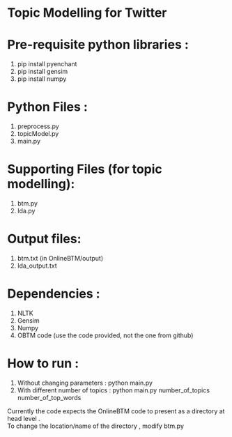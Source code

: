 Topic Modelling for Twitter 
========================================

Pre-requisite python libraries :
================================
1. pip install pyenchant
2. pip install gensim
3. pip install numpy

Python Files : 
========================
1. preprocess.py
2. topicModel.py
3. main.py
 
Supporting Files (for topic modelling):
=========================
1. btm.py
2. lda.py
 
Output files:
===========================
1. btm.txt (in OnlineBTM/output)
2. lda_output.txt 
 
Dependencies :
=========================
1. NLTK
2. Gensim
3. Numpy
4. OBTM code (use the code provided, not the one from github)
  
How to run :
==========================
1.  Without changing parameters :   python main.py
2.  With different number of topics :  python main.py number_of_topics number_of_top_words
  
  Currently the code expects the OnlineBTM code to present as a directory at head level .  
  To change the location/name of the directory , modify btm.py
